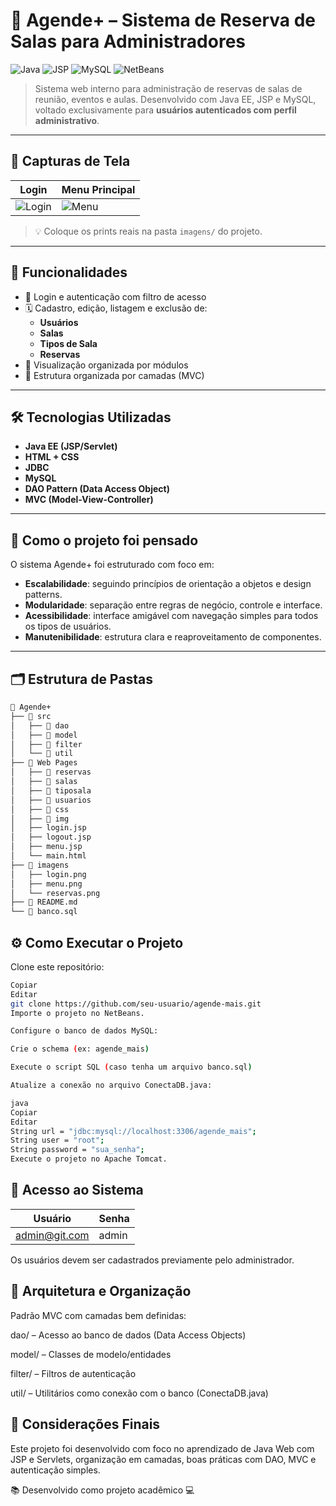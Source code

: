 # 🏢 Agende+ – Sistema de Reserva de Salas para Administradores

![Java](https://img.shields.io/badge/Java-ED8B00?style=for-the-badge&logo=java&logoColor=white)
![JSP](https://img.shields.io/badge/JSP-blue?style=for-the-badge)
![MySQL](https://img.shields.io/badge/MySQL-4479A1?style=for-the-badge&logo=mysql&logoColor=white)
![NetBeans](https://img.shields.io/badge/NetBeans-1B6AC6?style=for-the-badge&logo=apache&logoColor=white)

> Sistema web interno para administração de reservas de salas de reunião, eventos e aulas. Desenvolvido com Java EE, JSP e MySQL, voltado exclusivamente para **usuários autenticados com perfil administrativo**.

---

## 📸 Capturas de Tela

| Login | Menu Principal |
|-------|----------------|
| ![Login](imagens/login.png) | ![Menu](imagens/menu.png) |

> 💡 Coloque os prints reais na pasta `imagens/` do projeto.

---

## 🚀 Funcionalidades

- 🔐 Login e autenticação com filtro de acesso
- 🗓 Cadastro, edição, listagem e exclusão de:
  - **Usuários**
  - **Salas**
  - **Tipos de Sala**
  - **Reservas**
- 🔎 Visualização organizada por módulos
- 📂 Estrutura organizada por camadas (MVC)

---

## 🛠️ Tecnologias Utilizadas

- **Java EE (JSP/Servlet)**
- **HTML + CSS**
- **JDBC**
- **MySQL**
- **DAO Pattern (Data Access Object)**
- **MVC (Model-View-Controller)**

---

## 🧠 Como o projeto foi pensado

O sistema Agende+ foi estruturado com foco em:

- **Escalabilidade**: seguindo princípios de orientação a objetos e design patterns.
- **Modularidade**: separação entre regras de negócio, controle e interface.
- **Acessibilidade**: interface amigável com navegação simples para todos os tipos de usuários.
- **Manutenibilidade**: estrutura clara e reaproveitamento de componentes.

---

## 🗂 Estrutura de Pastas

```bash
📁 Agende+
├── 📁 src
│   ├── 📁 dao
│   ├── 📁 model
│   ├── 📁 filter
│   └── 📁 util
├── 📁 Web Pages
│   ├── 📁 reservas
│   ├── 📁 salas
│   ├── 📁 tiposala
│   ├── 📁 usuarios
│   ├── 📁 css
│   ├── 📁 img
│   ├── login.jsp
│   ├── logout.jsp
│   ├── menu.jsp
│   └── main.html
├── 📁 imagens
│   ├── login.png
│   ├── menu.png
│   └── reservas.png
├── 📄 README.md
└── 📄 banco.sql


```
## ⚙️ Como Executar o Projeto
Clone este repositório:

```bash
Copiar
Editar
git clone https://github.com/seu-usuario/agende-mais.git
Importe o projeto no NetBeans.

Configure o banco de dados MySQL:

Crie o schema (ex: agende_mais)

Execute o script SQL (caso tenha um arquivo banco.sql)

Atualize a conexão no arquivo ConectaDB.java:

java
Copiar
Editar
String url = "jdbc:mysql://localhost:3306/agende_mais";
String user = "root";
String password = "sua_senha";
Execute o projeto no Apache Tomcat.
```
## 🔐 Acesso ao Sistema

| Usuário	 | Senha |
|-------|----------|
| admin@git.com | admin | 


Os usuários devem ser cadastrados previamente pelo administrador.

## 🧠 Arquitetura e Organização
Padrão MVC com camadas bem definidas:

dao/ – Acesso ao banco de dados (Data Access Objects)

model/ – Classes de modelo/entidades

filter/ – Filtros de autenticação

util/ – Utilitários como conexão com o banco (ConectaDB.java)

## 📌 Considerações Finais
Este projeto foi desenvolvido com foco no aprendizado de Java Web com JSP e Servlets, organização em camadas, boas práticas com DAO, MVC e autenticação simples.

📚 Desenvolvido como projeto acadêmico 💻

